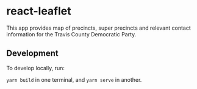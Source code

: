 # react-leaflet

This app provides map of precincts, super precincts and relevant contact information for the Travis County Democratic Party.

## Development

To develop locally, run:

`yarn build` in one terminal, and `yarn serve` in another.
